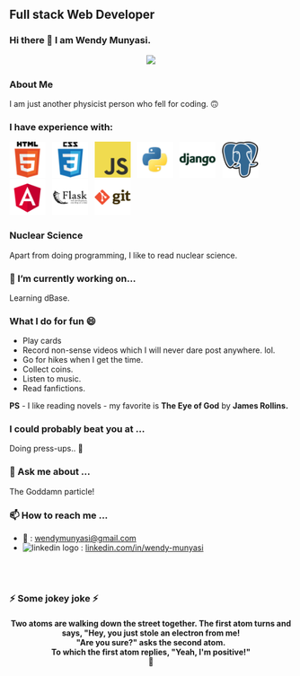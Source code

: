 ## Full stack Web Developer


### Hi there 👋 I am Wendy Munyasi.


<p align='center'>
  <a href="#"><img src="https://github-readme-stats.vercel.app/api?username=wendymunyasi&show_icons=true&count_private=true&theme=dark" width="350"></a>
</p>

### About Me
I am just another physicist person who fell for coding. 🙃

### I have experience with:

<p><img src="https://raw.githubusercontent.com/github/explore/80688e429a7d4ef2fca1e82350fe8e3517d3494d/topics/html/html.png" width="64" height="64" alt="html logo"/> &nbsp <img src="https://raw.githubusercontent.com/github/explore/80688e429a7d4ef2fca1e82350fe8e3517d3494d/topics/css/css.png" width="64" height="64" alt="css logo"> &nbsp <img src="https://raw.githubusercontent.com/github/explore/80688e429a7d4ef2fca1e82350fe8e3517d3494d/topics/javascript/javascript.png" width="64" height="64" alt="javascript logo"> &nbsp <img src="https://raw.githubusercontent.com/github/explore/80688e429a7d4ef2fca1e82350fe8e3517d3494d/topics/python/python.png" width="64" height="64" alt="python logo"> &nbsp <img src="https://raw.githubusercontent.com/github/explore/80688e429a7d4ef2fca1e82350fe8e3517d3494d/topics/django/django.png" width="64" height="64" alt="storybook logo"> &nbsp <img src="https://raw.githubusercontent.com/github/explore/fbceb94436312b6dacde68d122a5b9c7d11f9524/topics/postgresql/postgresql.png" class="rounded-1 mr-3" width="64" height="64" alt="aws"> &nbsp <img src="https://raw.githubusercontent.com/github/explore/80688e429a7d4ef2fca1e82350fe8e3517d3494d/topics/angular/angular.png" class="rounded-1 mr-3" width="64" height="64" alt="angular"> &nbsp <img src="https://raw.githubusercontent.com/github/explore/80688e429a7d4ef2fca1e82350fe8e3517d3494d/topics/flask/flask.png" class="rounded-1 mr-3" width="64" height="64" alt="flask"> &nbsp <img src="https://raw.githubusercontent.com/github/explore/80688e429a7d4ef2fca1e82350fe8e3517d3494d/topics/git/git.png" class="rounded-1 mr-3" width="64" height="64" alt="git"></p> 

### Nuclear Science
Apart from doing programming, I like to read nuclear science.

### 🔭 I’m currently working on...
Learning dBase.

### What I do for fun 😄 
* Play cards
* Record non-sense videos which I will never dare post anywhere. lol.
* Go for hikes when I get the time.
* Collect coins.
* Listen to music.
* Read fanfictions.


**PS** - I like reading novels - my favorite is **The Eye of God** by **James Rollins.**

### I could probably beat you at ...
Doing press-ups.. 💪

### 💬 Ask me about ...
The Goddamn particle!

### 📫 How to reach me ...
* 📧 : wendymunyasi@gmail.com
*  <img src="https://avatars3.githubusercontent.com/u/357098" width="15" height="15" alt="linkedin logo"/> : [linkedin.com/in/wendy-munyasi](https://www.linkedin.com/in/wendy-munyasi/)


<br><br>
### ⚡ Some jokey joke ⚡

<h4 align="center">Two atoms are walking down the street together. The first atom turns and says, "Hey, you just stole an electron from me! <br>
"Are you sure?" asks the second atom. <br>
To which the first atom replies, "Yeah, I'm positive!" <br>
🤣
 </h4>





<!--
**wendymunyasi/wendymunyasi** is a ✨ _special_ ✨ repository because its `README.md` (this file) appears on your GitHub profile.

- 🔭 I’m currently working on ...
- 🌱 I’m currently learning ...
- 👯 I’m looking to collaborate on ...
- 🤔 I’m looking for help with ...
- 💬 Ask me about ...
- 📫 How to reach me: ...
- 😄 Pronouns: ...
- ⚡ Fun fact: ...
-->
